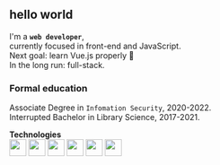 ## hello world
I'm a **<code>web developer</code>**,  
currently focused in front-end and JavaScript.  
Next goal: learn Vue.js properly 💚  
In the long run: full-stack.  

### Formal education
Associate Degree in <code>Infomation Security</code>, 2020-2022.  
Interrupted Bachelor in Library Science, 2017-2021.

**Technologies**  
<img src="https://cdn.jsdelivr.net/gh/devicons/devicon/icons/html5/html5-original.svg" width="30" height="30" style="display: inline-block" />
<img src="https://cdn.jsdelivr.net/gh/devicons/devicon/icons/css3/css3-original.svg" width="30" height="30" style="display: inline-block" />
<img src="https://cdn.jsdelivr.net/gh/devicons/devicon/icons/bootstrap/bootstrap-original.svg" width="30" height="30" style="display: inline-block" />
<img src="https://cdn.jsdelivr.net/gh/devicons/devicon/icons/javascript/javascript-original.svg" width="30" height="30" style="display: inline-block" />
<img src="https://cdn.jsdelivr.net/gh/devicons/devicon/icons/vuejs/vuejs-original.svg" width="30" height="30" style="display: inline-block" />
<img src="https://cdn.jsdelivr.net/gh/devicons/devicon/icons/git/git-original.svg" width="30" height="30" style="display: inline-block" />
